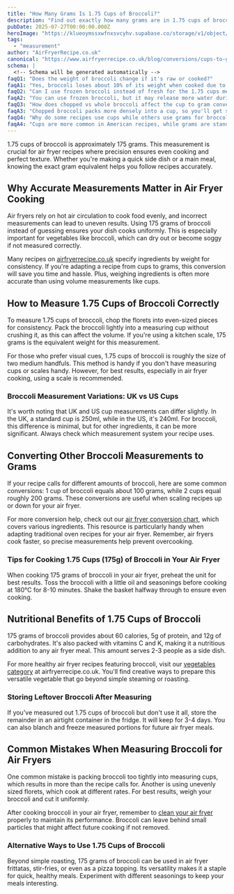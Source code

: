 ```yaml
---
title: "How Many Grams Is 1.75 Cups of Broccoli?"
description: "Find out exactly how many grams are in 1.75 cups of broccoli for perfect air fryer meals every time. Get the conversion now!"
pubDate: 2025-07-27T00:00:00.000Z
heroImage: "https://klueoymssxwfnxsvcyhv.supabase.co/storage/v1/object/public/Shmucket/how-many-grams-is-1-75-cups-of-broccoli.webp"
tags:
  - "measurement"
author: "AirFryerRecipe.co.uk"
canonical: "https://www.airfryerrecipe.co.uk/blog/conversions/cups-to-grams/how-many-grams-is-1-75-cups-of-broccoli"
schema: |
  <!-- Schema will be generated automatically -->
faqQ1: "Does the weight of broccoli change if it's raw or cooked?"
faqA1: "Yes, broccoli loses about 10% of its weight when cooked due to water loss. However, recipes typically specify whether measurements are for raw or cooked broccoli. For air fryer recipes, raw measurements are most common as the cooking happens in the appliance."
faqQ2: "Can I use frozen broccoli instead of fresh for the 1.75 cups measurement?"
faqA2: "You can use frozen broccoli, but it may release more water during cooking. For 1.75 cups (175g), measure while frozen and pat dry if possible. Frozen broccoli might need 1-2 minutes longer in the air fryer compared to fresh."
faqQ3: "How does chopped vs whole broccoli affect the cup to gram conversion?"
faqA3: "Chopped broccoli packs more densely into a cup, so you'll get slightly more grams per cup compared to whole florets. For accuracy, it's best to weigh after chopping if your recipe specifies chopped broccoli."
faqQ4: "Why do some recipes use cups while others use grams for broccoli measurements?"
faqA4: "Cups are more common in American recipes, while grams are standard in the UK and Europe. Grams provide more precision, especially for air fryer cooking where exact amounts affect cooking time and results. We recommend using grams for best outcomes."
---
```

<p>1.75 cups of broccoli is approximately 175 grams. This measurement is crucial for air fryer recipes where precision ensures even cooking and perfect texture. Whether you're making a quick side dish or a main meal, knowing the exact gram equivalent helps you follow recipes accurately.</p>

<h2>Why Accurate Measurements Matter in Air Fryer Cooking</h2>
<p>Air fryers rely on hot air circulation to cook food evenly, and incorrect measurements can lead to uneven results. Using 175 grams of broccoli instead of guessing ensures your dish cooks uniformly. This is especially important for vegetables like broccoli, which can dry out or become soggy if not measured correctly.</p>
<p>Many recipes on <a href=https://www.airfryerrecipe.co.uk/recipes>airfryerrecipe.co.uk</a> specify ingredients by weight for consistency. If you're adapting a recipe from cups to grams, this conversion will save you time and hassle. Plus, weighing ingredients is often more accurate than using volume measurements like cups.</p>

<h2>How to Measure 1.75 Cups of Broccoli Correctly</h2>
<p>To measure 1.75 cups of broccoli, chop the florets into even-sized pieces for consistency. Pack the broccoli lightly into a measuring cup without crushing it, as this can affect the volume. If you're using a kitchen scale, 175 grams is the equivalent weight for this measurement.</p>
<p>For those who prefer visual cues, 1.75 cups of broccoli is roughly the size of two medium handfuls. This method is handy if you don't have measuring cups or scales handy. However, for best results, especially in air fryer cooking, using a scale is recommended.</p>

<h3>Broccoli Measurement Variations: UK vs US Cups</h3>
<p>It's worth noting that UK and US cup measurements can differ slightly. In the UK, a standard cup is 250ml, while in the US, it's 240ml. For broccoli, this difference is minimal, but for other ingredients, it can be more significant. Always check which measurement system your recipe uses.</p>

<h2>Converting Other Broccoli Measurements to Grams</h2>
<p>If your recipe calls for different amounts of broccoli, here are some common conversions: 1 cup of broccoli equals about 100 grams, while 2 cups equal roughly 200 grams. These conversions are useful when scaling recipes up or down for your air fryer.</p>
<p>For more conversion help, check out our <a href=https://www.airfryerrecipe.co.uk/air-fryer-conversion-chart>air fryer conversion chart</a>, which covers various ingredients. This resource is particularly handy when adapting traditional oven recipes for your air fryer. Remember, air fryers cook faster, so precise measurements help prevent overcooking.</p>

<h3>Tips for Cooking 1.75 Cups (175g) of Broccoli in Your Air Fryer</h3>
<p>When cooking 175 grams of broccoli in your air fryer, preheat the unit for best results. Toss the broccoli with a little oil and seasonings before cooking at 180°C for 8-10 minutes. Shake the basket halfway through to ensure even cooking.</p>

<h2>Nutritional Benefits of 1.75 Cups of Broccoli</h2>
<p>175 grams of broccoli provides about 60 calories, 5g of protein, and 12g of carbohydrates. It's also packed with vitamins C and K, making it a nutritious addition to any air fryer meal. This amount serves 2-3 people as a side dish.</p>
<p>For more healthy air fryer recipes featuring broccoli, visit our <a href=https://www.airfryerrecipe.co.uk/recipe-category/vegetables>vegetables category</a> at airfryerrecipe.co.uk. You'll find creative ways to prepare this versatile vegetable that go beyond simple steaming or roasting.</p>

<h3>Storing Leftover Broccoli After Measuring</h3>
<p>If you've measured out 1.75 cups of broccoli but don't use it all, store the remainder in an airtight container in the fridge. It will keep for 3-4 days. You can also blanch and freeze measured portions for future air fryer meals.</p>

<h2>Common Mistakes When Measuring Broccoli for Air Fryers</h2>
<p>One common mistake is packing broccoli too tightly into measuring cups, which results in more than the recipe calls for. Another is using unevenly sized florets, which cook at different rates. For best results, weigh your broccoli and cut it uniformly.</p>
<p>After cooking broccoli in your air fryer, remember to <a href=https://www.airfryerrecipe.co.uk/air-fryer-cleaner>clean your air fryer</a> properly to maintain its performance. Broccoli can leave behind small particles that might affect future cooking if not removed.</p>

<h3>Alternative Ways to Use 1.75 Cups of Broccoli</h3>
<p>Beyond simple roasting, 175 grams of broccoli can be used in air fryer frittatas, stir-fries, or even as a pizza topping. Its versatility makes it a staple for quick, healthy meals. Experiment with different seasonings to keep your meals interesting.</p>
